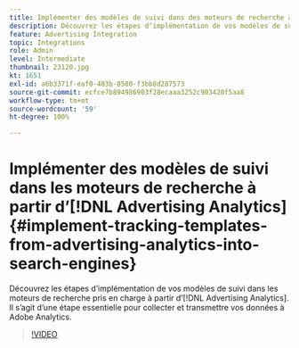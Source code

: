 ```yaml
---
title: Implémenter des modèles de suivi dans des moteurs de recherche à partir d’Advertising Analytics
description: Découvrez les étapes d’implémentation de vos modèles de suivi dans les moteurs de recherche pris en charge à partir d’Advertising Analytics.
feature: Advertising Integration
topic: Integrations
role: Admin
level: Intermediate
thumbnail: 23120.jpg
kt: 1651
exl-id: a6b3371f-eaf0-483b-8580-f3bb8d287573
source-git-commit: ecfce7b894986903f28ecaaa3252c903420f5aa8
workflow-type: tm+mt
source-wordcount: '59'
ht-degree: 100%

---
```


# Implémenter des modèles de suivi dans les moteurs de recherche à partir d’[!DNL Advertising Analytics] {#implement-tracking-templates-from-advertising-analytics-into-search-engines}

Découvrez les étapes d’implémentation de vos modèles de suivi dans les moteurs de recherche pris en charge à partir d’[!DNL Advertising Analytics]. Il s’agit d’une étape essentielle pour collecter et transmettre vos données à Adobe Analytics.

>[!VIDEO](https://video.tv.adobe.com/v/23120/?quality=12&learn=on)
